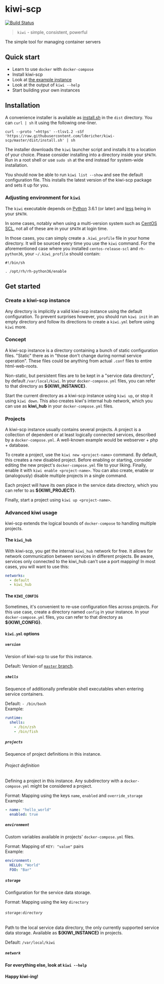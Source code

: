 # kiwi-scp

[![Build Status](https://github.drone.yavook.de/api/badges/ldericher/kiwi-scp/status.svg)](https://github.drone.yavook.de/ldericher/kiwi-scp)

> `kiwi` - simple, consistent, powerful

The simple tool for managing container servers


## Quick start

- Learn to use `docker` with `docker-compose`
- Install kiwi-scp
- Look at [the example instance](./example)
- Look at the output of `kiwi --help`
- Start building your own instances


## Installation

A convenience installer is available as [install.sh](./dist/install.sh) in the `dist` directory.
You can `curl | sh` it using the following one-liner.

```shell script
curl --proto '=https' --tlsv1.2 -sSf 'https://raw.githubusercontent.com/ldericher/kiwi-scp/master/dist/install.sh' | sh
```

The installer downloads the `kiwi` launcher script and installs it to a location of your choice.
Please consider installing into a directory inside your `$PATH`.
Run in a root shell or use `sudo sh` at the end instead for system-wide installation.

You should now be able to run `kiwi list --show` and see the default configuration file.
This installs the latest version of the kiwi-scp package and sets it up for you.


### Adjusting environment for `kiwi`

The `kiwi` executable depends on [Python](https://www.python.org/) 3.6.1 (or later) and 
[less](http://www.greenwoodsoftware.com/less/) being in your `$PATH`.

In some cases, notably when using a multi-version system such as
[CentOS SCL](https://wiki.centos.org/AdditionalResources/Repositories/SCL), not all of these are in your `$PATH`
at login time.

In those cases, you can simply create a `.kiwi_profile` file in your home directory.
It will be sourced every time you use the `kiwi` command.
For the aforementioned case where you installed `centos-release-scl` and `rh-python36`, your `~/.kiwi_profile` should
contain:

```shell script
#!/bin/sh

. /opt/rh/rh-python36/enable
```


## Get started

### Create a kiwi-scp instance

Any directory is implicitly a valid kiwi-scp instance using the default configuration.
To prevent surprises however, you should run `kiwi init` in an empty directory and follow its directions to
create a `kiwi.yml` before using `kiwi` more.


### Concept

A kiwi-scp instance is a directory containing a bunch of static configuration files.
"Static" there as in "those don't change during normal service operation".
These files  could be anything from actual `.conf` files to entire html-web-roots.

Non-static, but persistent files are to be kept in a "service data directory", by default `/var/local/kiwi`.
In your `docker-compose.yml` files, you can refer to that directory as **${KIWI_INSTANCE}**.

Start the current directory as a kiwi-scp instance using `kiwi up`, or stop it using `kiwi down`.
This also creates kiwi's internal hub network, which you can use as **kiwi_hub** in your `docker-compose.yml` files.


### Projects

A kiwi-scp instance usually contains several projects.
A project is a collection of dependent or at least logically connected services, described by a `docker-compose.yml`.
A well-known example would be webserver + php + database.

To create a project, use the `kiwi new <project-name>` command.
By default, this creates a new disabled project.
Before enabling or starting, consider editing the new project's `docker-compose.yml` file to your liking.
Finally, enable it with `kiwi enable <project-name>`.
You can also create, enable or (analogously) disable multiple projects in a single command.

Each project will have its own place in the service data directory, which you can refer to as **${KIWI_PROJECT}**.

Finally, start a project using `kiwi up <project-name>`.


### Advanced kiwi usage

kiwi-scp extends the logical bounds of `docker-compose` to handling multiple projects.


#### The `kiwi_hub`

With kiwi-scp, you get the internal `kiwi_hub` network for free.
It allows for network communication between services in different projects.
Be aware, services only connected to the kiwi_hub can't use a port mapping!
In most cases, you will want to use this:

```yaml
networks:
  - default
  - kiwi_hub
```


#### The `KIWI_CONFIG` 

Sometimes, it's convenient to re-use configuration files across projects.
For this use case, create a directory named `config` in your instance.
In your `docker-compose.yml` files, you can refer to that directory as **${KIWI_CONFIG}**.


#### `kiwi.yml` options

##### `version`
Version of kiwi-scp to use for this instance.

Default: Version of [`master` branch](https://github.com/ldericher/kiwi-scp/tree/master).

##### `shells`
Sequence of additionally preferable shell executables when entering service containers.

Default: `- /bin/bash`  
Example:

```yaml
runtime:
  shells:
    - /bin/zsh
    - /bin/fish
```

##### `projects`
Sequence of project definitions in this instance.

###### Project definition
Defining a project in this instance. Any subdirectory with a `docker-compose.yml` might be considered a project.

Format: Mapping using the keys `name`, `enabled` and `override_storage`
Example:

```yaml
- name: "hello_world"
  enabled: true
```

##### `environment`
Custom variables available in projects' `docker-compose.yml` files.

Format: Mapping of `KEY: "value"` pairs  
Example:

```yaml
environment:
  HELLO: "World"
  FOO: "Bar"
```

##### `storage`
Configuration for the service data storage.

Format: Mapping using the key `directory`

###### `storage:directory`
Path to the local service data directory, the only currently supported service data storage. 
Available as **${KIWI_INSTANCE}** in projects.

Default: `/var/local/kiwi`

##### `network`

#### For everything else, look at `kiwi --help`
#### Happy kiwi-ing!
